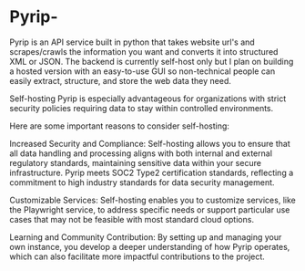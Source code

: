 # Pyrip-
Pyrip is an API service built in python that takes website url's and scrapes/crawls the information you want and converts it into structured XML or JSON. 
The backend is currently self-host only but I plan on building a hosted version with an easy-to-use GUI so non-technical people can easily extract, structure, and store the web data they need.

Self-hosting Pyrip is especially advantageous for organizations with strict security policies requiring data to stay within controlled environments. 

Here are some important reasons to consider self-hosting:

Increased Security and Compliance: Self-hosting allows you to ensure that all data handling and processing aligns with both internal and external regulatory standards, maintaining sensitive data within your secure infrastructure. Pyrip meets SOC2 Type2 certification standards, reflecting a commitment to high industry standards for data security management.

Customizable Services: Self-hosting enables you to customize services, like the Playwright service, to address specific needs or support particular use cases that may not be feasible with most standard cloud options.

Learning and Community Contribution: By setting up and managing your own instance, you develop a deeper understanding of how Pyrip operates, which can also facilitate more impactful contributions to the project.
